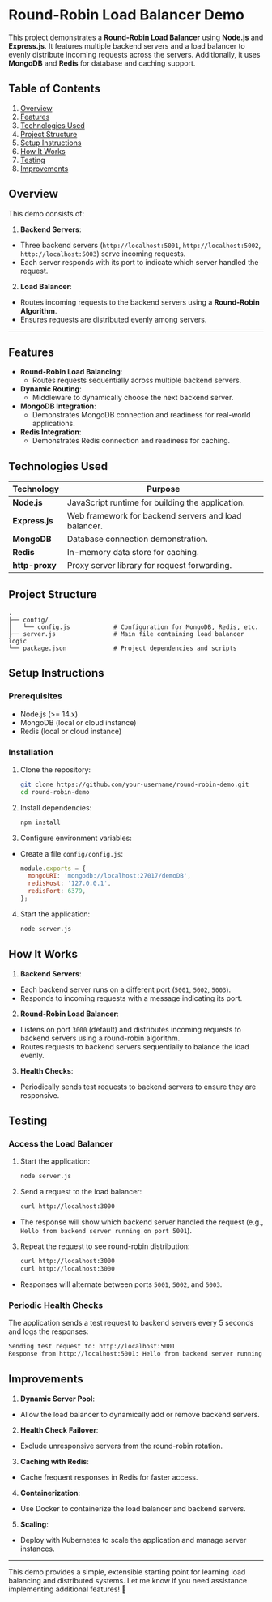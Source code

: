 # **Round-Robin Load Balancer Demo**

This project demonstrates a **Round-Robin Load Balancer** using **Node.js** and **Express.js**. It features multiple backend servers and a load balancer to evenly distribute incoming requests across the servers. Additionally, it uses **MongoDB** and **Redis** for database and caching support.

## **Table of Contents**

1. [Overview](#overview)
2. [Features](#features)
3. [Technologies Used](#technologies-used)
4. [Project Structure](#project-structure)
5. [Setup Instructions](#setup-instructions)
6. [How It Works](#how-it-works)
7. [Testing](#testing)
8. [Improvements](#improvements)

## **Overview**

This demo consists of:
1. **Backend Servers**:
  - Three backend servers (`http://localhost:5001`, `http://localhost:5002`, `http://localhost:5003`) serve incoming requests.
  - Each server responds with its port to indicate which server handled the request.
2. **Load Balancer**:
  - Routes incoming requests to the backend servers using a **Round-Robin Algorithm**.
  - Ensures requests are distributed evenly among servers.

---

## **Features**

- **Round-Robin Load Balancing**:
  - Routes requests sequentially across multiple backend servers.
- **Dynamic Routing**:
  - Middleware to dynamically choose the next backend server.
- **MongoDB Integration**:
  - Demonstrates MongoDB connection and readiness for real-world applications.
- **Redis Integration**:
  - Demonstrates Redis connection and readiness for caching.

## **Technologies Used**

| **Technology** | **Purpose**                                          |
|----------------|------------------------------------------------------|
| **Node.js**    | JavaScript runtime for building the application.     |
| **Express.js** | Web framework for backend servers and load balancer. |
| **MongoDB**    | Database connection demonstration.                   |
| **Redis**      | In-memory data store for caching.                    |
| **http-proxy** | Proxy server library for request forwarding.         |

## **Project Structure**

```plaintext
.
├── config/
│   └── config.js            # Configuration for MongoDB, Redis, etc.
├── server.js                # Main file containing load balancer logic
└── package.json             # Project dependencies and scripts
```

## **Setup Instructions**

### **Prerequisites**

- Node.js (>= 14.x)
- MongoDB (local or cloud instance)
- Redis (local or cloud instance)

### **Installation**

1. Clone the repository:
   ```bash
   git clone https://github.com/your-username/round-robin-demo.git
   cd round-robin-demo
   ```

2. Install dependencies:
   ```bash
   npm install
   ```

3. Configure environment variables:
  - Create a file `config/config.js`:
    ```javascript
    module.exports = {
      mongoURI: 'mongodb://localhost:27017/demoDB',
      redisHost: '127.0.0.1',
      redisPort: 6379,
    };
    ```

4. Start the application:
   ```bash
   node server.js
   ```

## **How It Works**

1. **Backend Servers**:
  - Each backend server runs on a different port (`5001`, `5002`, `5003`).
  - Responds to incoming requests with a message indicating its port.

2. **Round-Robin Load Balancer**:
  - Listens on port `3000` (default) and distributes incoming requests to backend servers using a round-robin algorithm.
  - Routes requests to backend servers sequentially to balance the load evenly.

3. **Health Checks**:
  - Periodically sends test requests to backend servers to ensure they are responsive.

## **Testing**

### **Access the Load Balancer**

1. Start the application:
   ```bash
   node server.js
   ```

2. Send a request to the load balancer:
   ```bash
   curl http://localhost:3000
   ```
  - The response will show which backend server handled the request (e.g., `Hello from backend server running on port 5001`).

3. Repeat the request to see round-robin distribution:
   ```bash
   curl http://localhost:3000
   curl http://localhost:3000
   ```
  - Responses will alternate between ports `5001`, `5002`, and `5003`.

### **Periodic Health Checks**

The application sends a test request to backend servers every 5 seconds and logs the responses:
```bash
Sending test request to: http://localhost:5001
Response from http://localhost:5001: Hello from backend server running on port 5001
```

## **Improvements**

1. **Dynamic Server Pool**:
  - Allow the load balancer to dynamically add or remove backend servers.

2. **Health Check Failover**:
  - Exclude unresponsive servers from the round-robin rotation.

3. **Caching with Redis**:
  - Cache frequent responses in Redis for faster access.

4. **Containerization**:
  - Use Docker to containerize the load balancer and backend servers.

5. **Scaling**:
  - Deploy with Kubernetes to scale the application and manage server instances.

---

This demo provides a simple, extensible starting point for learning load balancing and distributed systems. Let me know if you need assistance implementing additional features! 🚀
